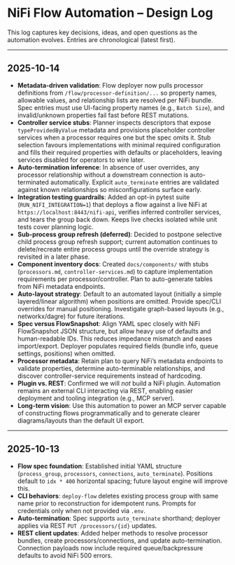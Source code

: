 # NiFi Flow Automation – Design Log

This log captures key decisions, ideas, and open questions as the automation evolves. Entries are chronological (latest first).

---
## 2025-10-14
- **Metadata-driven validation**: Flow deployer now pulls processor definitions from `/flow/processor-definition/...` so property names, allowable values, and relationship lists are resolved per NiFi bundle. Spec entries must use UI-facing property names (e.g., `Batch Size`), and invalid/unknown properties fail fast before REST mutations.
- **Controller service stubs**: Planner inspects descriptors that expose `typeProvidedByValue` metadata and provisions placeholder controller services when a processor requires one but the spec omits it. Stub selection favours implementations with minimal required configuration and fills their required properties with defaults or placeholders, leaving services disabled for operators to wire later.
- **Auto-termination inference**: In absence of user overrides, any processor relationship without a downstream connection is auto-terminated automatically. Explicit `auto_terminate` entries are validated against known relationships so misconfigurations surface early.
- **Integration testing guardrails**: Added an opt-in pytest suite (`RUN_NIFI_INTEGRATION=1`) that deploys a flow against a live NiFi at `https://localhost:8443/nifi-api`, verifies inferred controller services, and tears the group back down. Keeps live checks isolated while unit tests cover planning logic.
- **Sub-process group refresh (deferred)**: Decided to postpone selective child process group refresh support; current automation continues to delete/recreate entire process groups until the override strategy is revisited in a later phase.
- **Component inventory docs**: Created `docs/components/` with stubs (`processors.md`, `controller-services.md`) to capture implementation requirements per processor/controller. Plan to auto-generate tables from NiFi metadata endpoints.
- **Auto-layout strategy**: Default to an automated layout (initially a simple layered/linear algorithm) when positions are omitted. Provide spec/CLI overrides for manual positioning. Investigate graph-based layouts (e.g., networkx/dagre) for future iterations.
- **Spec versus FlowSnapshot**: Align YAML spec closely with NiFi FlowSnapshot JSON structure, but allow heavy use of defaults and human-readable IDs. This reduces impedance mismatch and eases import/export. Deployer populates required fields (bundle info, queue settings, positions) when omitted.
- **Processor metadata**: Retain plan to query NiFi’s metadata endpoints to validate properties, determine auto-terminable relationships, and discover controller-service requirements instead of hardcoding.
- **Plugin vs. REST**: Confirmed we will *not* build a NiFi plugin. Automation remains an external CLI interacting via REST, enabling easier deployment and tooling integration (e.g., MCP server).
- **Long-term vision**: Use this automation to power an MCP server capable of constructing flows programmatically and to generate clearer diagrams/layouts than the default UI export.

---
## 2025-10-13
- **Flow spec foundation**: Established initial YAML structure (`process_group`, `processors`, `connections`, `auto_terminate`). Positions default to `idx * 400` horizontal spacing; future layout engine will improve this.
- **CLI behaviors**: `deploy-flow` deletes existing process group with same name prior to reconstruction for idempotent runs. Prompts for credentials only when not provided via `.env`.
- **Auto-termination**: Spec supports `auto_terminate` shorthand; deployer applies via REST `PUT /processors/{id}` updates.
- **REST client updates**: Added helper methods to resolve processor bundles, create processors/connections, and update auto-termination. Connection payloads now include required queue/backpressure defaults to avoid NiFi 500 errors.
